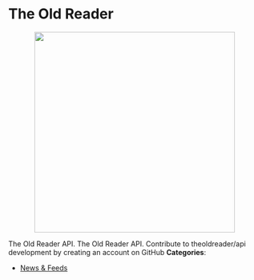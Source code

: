 # The Old Reader

<p align="center">
    <img width="400" src="https://raw.githubusercontent.com/awesome-apis/awesome-apis/apis/the-old-reader/logo_256x256.png" />
</p>


The Old Reader API. The Old Reader API.  Contribute to theoldreader/api development by creating an account on GitHub
**Categories**:

- [News & Feeds](https://github/awesome-apis/awesome-apis#news-and-feeds)



